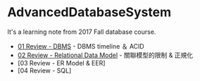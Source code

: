 # AdvancedDatabaseSystem
It's a learning note from 2017 Fall database course.

* [01 Review - DBMS]( AdvancedDatabaseSystem/01_Review_DBMS.md ) - DBMS timeline ＆ ACID 
* [02 Review - Relational Data Model]( AdvancedDatabaseSystem/02_Review_RelationalDataModel.md ) - 關聯模型的限制 & 正規化
* [03 Review - ER Model & EER]
* [04 Review - SQL]
